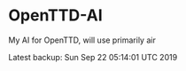 # OpenTTD-AI
My AI for OpenTTD, will use primarily air

Latest backup: Sun Sep 22 05:14:01 UTC 2019

